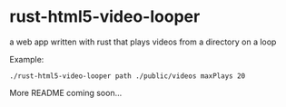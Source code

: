 # rust-html5-video-looper

a web app written with rust that plays videos from a directory on a loop

Example:

```
./rust-html5-video-looper path ./public/videos maxPlays 20
```

More README coming soon...